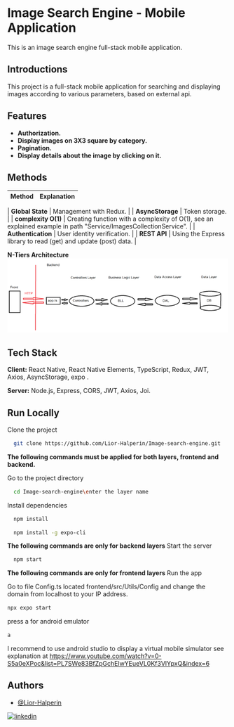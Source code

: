 
# Image Search Engine - Mobile Application
This is an image search engine full-stack mobile application.

## Introductions
This project is a full-stack mobile application for searching and displaying images according to various 
parameters, based on external api.

## Features

* **Authorization.** 
* **Display images on 3X3 square by category.**
* **Pagination.**
* **Display details about the image by clicking on it.**

## Methods

| Method              | Explanation                                                                                        |                             
| ------------------- | ----------------------------------------------------------------------------------------------------------------------|

| **Global State**    | Management with Redux. |
| **AsyncStorage**    | Token storage. |
| **complexity O(1)** | Creating function with a complexity of O(1), see an explained example in path "Service/ImagesCollectionService". |
| **Authentication**  | User identity verification. |
| **REST API**        | Using the Express library to read (get) and update (post) data. |


**N-Tiers Architecture** 
![N-Tiers-Architecture](/frontend/assets/n-triers-architecture.png)

## Tech Stack

**Client:** React Native, React Native Elements, TypeScript, Redux, JWT, Axios, AsyncStorage, expo .

**Server:** Node.js, Express, CORS, JWT, Axios, Joi.

## Run Locally

Clone the project

```bash
  git clone https://github.com/Lior-Halperin/Image-search-engine.git
```
**The following commands must be applied for both layers, frontend and backend.**

Go to the project directory

```bash
  cd Image-search-engine\enter the layer name
```

Install dependencies

```bash
  npm install
```

```bash
  npm install -g expo-cli
```

**The following commands are only for backend layers** 
Start the server

```bash
  npm start
```

**The following commands are only for frontend layers** 
Run the app

Go to file Config.ts located frontend/src/Utils/Config and change the domain from localhost to your IP address.

```bash
npx expo start
```

press a for android emulator
```bash
a
```

I recommend to use android studio to display a virtual mobile simulator
see explanation at  https://www.youtube.com/watch?v=0-S5a0eXPoc&list=PL7SWe83BfZpGchElwYEueVL0Kf3VlYpxQ&index=6

## Authors

- [@Lior-Halperin](https://www.github.com/Lior-Halperin)

[![linkedin](https://img.shields.io/badge/linkedin-0A66C2?style=for-the-badge&logo=linkedin&logoColor=white)](https://www.linkedin.com/in/lior-halperin-25a90b219/)


